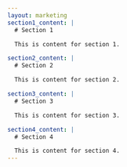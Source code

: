 ```yaml
---
layout: marketing
section1_content: |
  # Section 1

  This is content for section 1.

section2_content: |
  # Section 2

  This is content for section 2.

section3_content: |
  # Section 3

  This is content for section 3.

section4_content: |
  # Section 4

  This is content for section 4.
---
```

